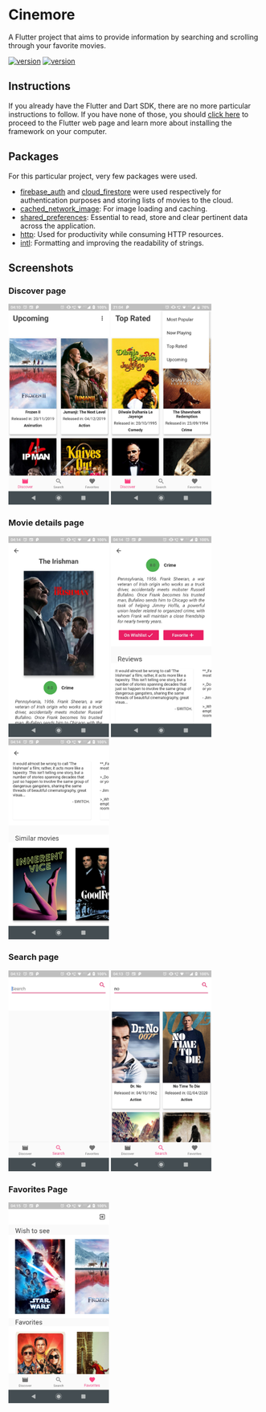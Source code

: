 # Cinemore
 A Flutter project that aims to provide information by searching and scrolling through your favorite movies.

[![version](https://img.shields.io/badge/Flutter-v1.12.13+hotfix.5-cyan.svg)](https://semver.org) 
[![version](https://img.shields.io/badge/Dart-v2.7.0-orange.svg)](https://semver.org)

## Instructions
If you already have the Flutter and Dart SDK, there are no more particular instructions to follow. If you have none of those, you should [click here](https://flutter.dev/docs/get-started/install) to proceed to the Flutter web page and learn more about installing the framework on your computer.

## Packages
For this particular project, very few packages were used.
* [firebase_auth](https://pub.dev/packages/firebase_auth) and [cloud_firestore](https://pub.dev/packages/cloud_firestore) were used respectively for authentication purposes and storing lists of movies to the cloud.
* [cached_network_image](https://pub.dev/packages/cached_network_image): For image loading and caching.
* [shared_preferences](https://pub.dev/packages/shared_preferences): Essential to read, store and clear pertinent data across the application.
* [http](https://pub.dev/packages/http): Used for productivity while consuming HTTP resources.
* [intl](https://pub.dev/packages/intl): Formatting and improving the readability of strings.

## Screenshots

### Discover page
<img src="https://github.com/HeronymousBot/cine_more/blob/development/screenshots/upcoming%20-%20discover%20-%20cinemore.jpg?raw=true" width="200" height="400" />
<img src="https://github.com/HeronymousBot/cine_more/blob/development/screenshots/toprated%20-%20discover%20-%20cinemore.jpg?raw=true" width="200" height="400" />

### Movie details page
<img src="https://github.com/HeronymousBot/cine_more/blob/development/screenshots/movie%20details%20-%20top%20part%20-%20cinemore.jpg?raw=true" width="200" height="400" />
<img src="https://github.com/HeronymousBot/cine_more/blob/development/screenshots/movie%20details%20-%20middle%20part%20-%20cinemore.jpg" width="200" height="400" />
<img src="https://github.com/HeronymousBot/cine_more/blob/development/screenshots/movie%20details%20-%20bottom%20part%20-%20cinemore.jpg?raw=true" width="200" height="400" />

### Search page

<img src="https://github.com/HeronymousBot/cine_more/blob/development/screenshots/empty%20search%20-%20search%20-%20cinemore.jpg?raw=true" width="200" height="400" />
<img src="https://github.com/HeronymousBot/cine_more/blob/development/screenshots/with%20results%20-%20search%20-%20cinemore.jpg?raw=true" width="200" height="400" />

### Favorites Page

<img src="https://github.com/HeronymousBot/cine_more/blob/development/screenshots/favorites%20-%20cinemore.jpg?raw=true" width="200" height="400" />
